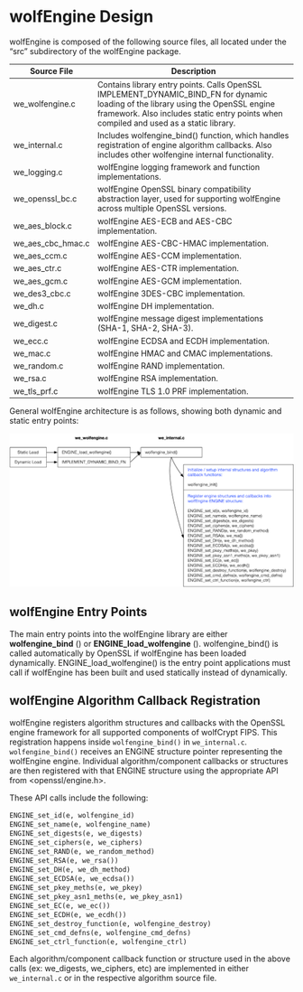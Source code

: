 # wolfEngine Design

wolfEngine is composed of the following source files, all located under the “src” subdirectory of the wolfEngine package.

| Source File | Description |
| --------------- | ---------------- |
| we_wolfengine.c | Contains library entry points. Calls OpenSSL IMPLEMENT_DYNAMIC_BIND_FN for dynamic loading of the library using the OpenSSL engine framework. Also includes static entry points when compiled and used as a static library. |
| we_internal.c | Includes wolfengine_bind() function, which handles registration of engine algorithm callbacks. Also includes other wolfengine internal functionality. |
| we_logging.c | wolfEngine logging framework and function implementations. |
| we_openssl_bc.c | wolfEngine OpenSSL binary compatibility abstraction layer, used for supporting wolfEngine across multiple OpenSSL versions. |
| we_aes_block.c | wolfEngine AES-ECB and AES-CBC implementation. |
| we_aes_cbc_hmac.c | wolfEngine AES-CBC-HMAC implementation. |
| we_aes_ccm.c | wolfEngine AES-CCM implementation. |
| we_aes_ctr.c | wolfEngine AES-CTR implementation. |
| we_aes_gcm.c | wolfEngine AES-GCM implementation. |
| we_des3_cbc.c | wolfEngine 3DES-CBC implementation. |
| we_dh.c | wolfEngine DH implementation. |
| we_digest.c | wolfEngine message digest implementations (SHA-1, SHA-2, SHA-3). |
| we_ecc.c | wolfEngine ECDSA and ECDH implementation. |
| we_mac.c | wolfEngine HMAC and CMAC implementations. |
| we_random.c | wolfEngine RAND implementation. |
| we_rsa.c | wolfEngine RSA implementation. |
| we_tls_prf.c | wolfEngine TLS 1.0 PRF implementation. |


General wolfEngine architecture is as follows, showing both dynamic and static entry points:

![wolfEngine Architecture](png/wolfengine_architecture.png)

## wolfEngine Entry Points

The main entry points into the wolfEngine library are either **wolfengine_bind** () or **ENGINE_load_wolfengine** (). wolfengine_bind() is called automatically by OpenSSL if wolfEngine has been loaded dynamically. ENGINE_load_wolfengine() is the entry point applications must call if wolfEngine has been built and used statically instead of dynamically.

## wolfEngine Algorithm Callback Registration

wolfEngine registers algorithm structures and callbacks with the OpenSSL engine framework for all supported components of wolfCrypt FIPS. This registration happens inside `wolfengine_bind()` in `we_internal.c`. `wolfengine_bind()` receives an ENGINE structure pointer
representing the wolfEngine engine. Individual algorithm/component callbacks or structures are then registered with that ENGINE structure using the appropriate API from <openssl/engine.h>.

These API calls include the following:
```
ENGINE_set_id(e, wolfengine_id)
ENGINE_set_name(e, wolfengine_name)
ENGINE_set_digests(e, we_digests)
ENGINE_set_ciphers(e, we_ciphers)
ENGINE_set_RAND(e, we_random_method)
ENGINE_set_RSA(e, we_rsa())
ENGINE_set_DH(e, we_dh_method)
ENGINE_set_ECDSA(e, we_ecdsa())
ENGINE_set_pkey_meths(e, we_pkey)
ENGINE_set_pkey_asn1_meths(e, we_pkey_asn1)
ENGINE_set_EC(e, we_ec())
ENGINE_set_ECDH(e, we_ecdh())
ENGINE_set_destroy_function(e, wolfengine_destroy)
ENGINE_set_cmd_defns(e, wolfengine_cmd_defns)
ENGINE_set_ctrl_function(e, wolfengine_ctrl)
```

Each algorithm/component callback function or structure used in the above calls (ex: we_digests, we_ciphers, etc) are implemented in either `we_internal.c` or in the respective algorithm source file.
